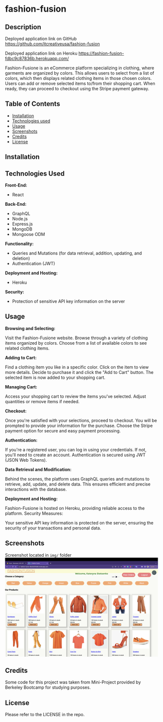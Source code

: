 # fashion-fusion

## Description

Deployed application link on GitHub
https://github.com/itcreativeusa/fashion-fusion

Deployed application link on Heroku
https://fashion-fusion-fdbc9c87836b.herokuapp.com/

Fashion-Fusione is an eCommerce platform specializing in clothing, where garments are organized by colors. This allows users to select from a list of colors, which then displays related clothing items in those chosen colors. Users can add or remove selected items to/from their shopping cart. When ready, they can proceed to checkout using the Stripe payment gateway.

## Table of Contents

- [Installation](#installation)
- [Technologies used](#technologies-used)
- [Usage](#usage)
- [Screenshots](#screenshots)
- [Credits](#credits)
- [License](#license)

## Installation

## Technologies Used

**Front-End:**

- React

**Back-End:**

- GraphQL
- Node.js
- Express.js
- MongoDB
- Mongoose ODM

**Functionality:**

- Queries and Mutations (for data retrieval, addition, updating, and deletion)
- Authentication (JWT)

**Deployment and Hosting:**

- Heroku

**Security:**

- Protection of sensitive API key information on the server

## Usage

**Browsing and Selecting:**

Visit the Fashion-Fusione website.
Browse through a variety of clothing items organized by colors.
Choose from a list of available colors to see related clothing items.

**Adding to Cart:**

Find a clothing item you like in a specific color.
Click on the item to view more details.
Decide to purchase it and click the "Add to Cart" button.
The selected item is now added to your shopping cart.

**Managing Cart:**

Access your shopping cart to review the items you've selected.
Adjust quantities or remove items if needed.

**Checkout:**

Once you're satisfied with your selections, proceed to checkout.
You will be prompted to provide your information for the purchase.
Choose the Stripe payment option for secure and easy payment processing.

**Authentication:**

If you're a registered user, you can log in using your credentials.
If not, you'll need to create an account.
Authentication is secured using JWT (JSON Web Tokens).

**Data Retrieval and Modification:**

Behind the scenes, the platform uses GraphQL queries and mutations to retrieve, add, update, and delete data.
This ensures efficient and precise interactions with the database.

**Deployment and Hosting:**

Fashion-Fusione is hosted on Heroku, providing reliable access to the platform.
Security Measures:

Your sensitive API key information is protected on the server, ensuring the security of your transactions and personal data.

## Screenshots

Screenshot located in `img/` folder
![categories](./img/screenshot.png)

## Credits

Some code for this project was taken from Mini-Project provided by Berkeley Bootcamp for studying purposes.

## License

Please refer to the LICENSE in the repo.
